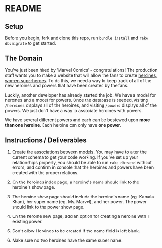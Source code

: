 # README

## Setup

Before you begin, fork and clone this repo, run `bundle install` and `rake db:migrate` to get started.

## The Domain

You've just been hired by 'Marvel Comics' - congratulations! The production staff wants you to make a website that will allow the fans to create [heroines, women superheroes](http://www.dictionary.com/browse/heroine). To do this, we need a way to keep track of all of the new heroines and powers that have been created by the fans.

Luckily, another developer has already started the job. We have a model for heroines and a model for powers. Once the database is seeded, visiting `/heroines` displays all of the heroines, and visiting `/powers` displays all of the powers. We just don't have a way to associate heroines with powers.

We have several different powers and each can be bestowed upon **more than one heroine**. Each heroine can only have **one power**.

## Instructions / Deliverables
1. Create the associations between models. You may have to alter the current schema to get your code working. If you've set up your relationships properly, you should be able to run `rake db:seed` without errors, and confirm in console that the heroines and powers have been created with the proper relations.

2. On the heroines index page, a heroine's name should link to the heroine's show page.

3. The heroine show page should include the heroine's name (eg. Kamala Khan), her super name (eg. Ms. Marvel), and her power. The power should link to the power show page.

4. On the heroine new page, add an option for creating a heroine with 1 existing power.

5. Don't allow Heroines to be created if the name field is left blank.

6. Make sure no two heroines have the same super name.